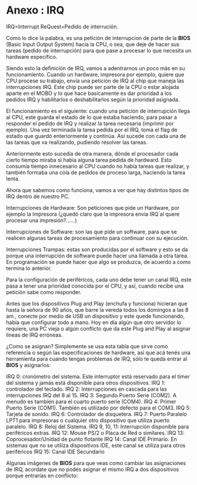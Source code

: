 # Anexo : IRQ

IRQ=Interrupt ReQuest=Pedido de interrución.

Como lo dice la palabra, es una petición de interrupcion de parte de la **BIOS** (Basic Input Output System) hacia la CPU, o sea, que deje de hacer sus tareas (pedido de interrupción) para que pase a procesar lo que necesita un hardware específico.

Siendo esto la definición de IRQ, vamos a adentrarnos un poco más en su funcionamiento.
Cuando un hardware, impresora por ejemplo, quiere que CPU procese su trabajo, envía una petición de IRQ al chip que maneja las interrupciones IRQ. Este chip puede ser parte de la CPU o estar alojada aparte en el MOBO y lo que hace basicamente es dar prioridad a los pedidos IRQ y habilitarlos o deshabilitarlos según la prioridad asignada.

El funcionamiento es el siguiente: cuando una petición de interrupción llega al CPU, este guarda el estado de lo que estaba haciendo, para pasar a responder el pedido de IRQ y realizar la tarea necesaria (imprimir por ejemplo). Una vez terminada la tarea pedida por el IRQ, toma el flag de estado que guardó enteriormente y continúa. Así sucede con cada una de las tareas que va realizando, pudiendo resolver las tareas.

Anteriormente esto sucedía de otra manera, dónde el procesador cada cierto tiempo miraba si había alguna tarea pedida de hardward. Esto consumía tiempo innecesario al CPU cuando no había tareas que realizar, y también formaba una cola de pedidos de proceso larga, haciendo la tarea lenta.

Ahora que sabemos como funciona, vamos a ver que hay distintos tipos de IRQ dentro de nuestro PC.

Interrupciones de Hardware: Son peticiones que pide un Hardware, por ejemplo la Impresora (¿quedó claro que la impresora envía IRQ al quere procesar una impresión?……)

Interrupciones de Software: son las que pide un software, para que se realicen algunas tareas de procesamiento para continuar con su ejecución.

Interrupciones Trampas: estas son producidas por el software y esto se da porque una interrupción de software puede hacer una llamada a otra tarea. En programación se puede hacer que algo se produzca, de acuerdo a como termina lo anterior.

Para la configuración de periféricos, cada uno debe tener un canal IRQ, este pasa a tener una prioridad conocida por el CPU, y así, cuando recibe una petición sabe como responder.

Antes que los dispositivos Plug and Play (enchufa y funciona) hicieran que hasta la señora de 90 años, que barre la vereda todos los domingos a las 8 am., conecte por medio de USB un dispositivo y este quede funcionando, había que configurar todo a mano. Hoy en día algún que otro servidor lo requiere, una PC vieja o algún conflicto que da este Plug and Play al asignar lineas de IRQ erróneas.

¿Como se asignan? Simplemente se usa esta tabla que sirve como referencia o según las especificaciones de hardware, así que acá tenés una herramienta para cuando tengas problemas de IRQ, sólo te queda entrar al **BIOS** y asignarlos:

IRQ 0: cronómetro del sistema. Este interruptor está reservado para el timer del sistema y jamás está disponible para otros dispositivos.
IRQ 1: controlador del teclado.
IRQ 2: Interrupciones en cascada para las interrupciones IRQ del 8 al 15.
IRQ 3: Segundo Puerto Serie (COM2). A menudo es también para el cuarto puerto serie (COM4).
IRQ 4: Primer Puerto Serie (COM1). También es utilizado por defecto para el COM3.
IRQ 5: Tarjeta de sonido.
IRQ 6: Controlador de disquetera.
IRQ 7: Puerto Paralelo LPT1 para impresoras o cualquier otro dispositivo que utiliza puerto paralelo.
IRQ 8: Reloj del Sistema.
IRQ 9, 10, 11: Interrupción disponible para periféricos extras.
IRQ 12: Mouse PS/2 o Placa de Red o similares.
IRQ 13: Coprocesador/Unidad de punto flotante
IRQ 14: Canal IDE Primario. En sistemas que no se utiliza dispositivos IDE, este canal se utiliza para otros periféricos
IRQ 15: Canal IDE Secundario

Algunas imágenes de **BIOS** para que veas como cambiar las asignaciones de IRQ, acordate que no podés asignar el mismo IRQ a dos dispositivos porque entrarías en conflicto:
